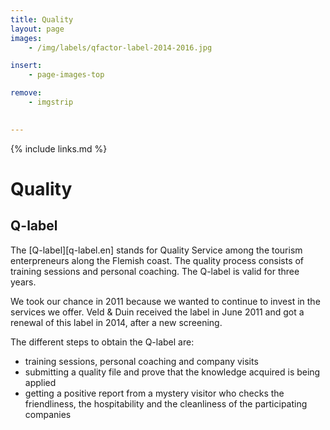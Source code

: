 ```yaml
---
title: Quality
layout: page
images: 
    - /img/labels/qfactor-label-2014-2016.jpg

insert:
    - page-images-top

remove:
    - imgstrip
    

---
```



{% include links.md %}

# Quality

## Q-label
The [Q-label][q-label.en] stands for Quality Service among the tourism enterpreneurs along the Flemish coast.  The quality process consists of training sessions and personal coaching. The Q-label is valid for three years.

We took our chance in 2011 because we wanted to continue to invest in the services we offer. Veld & Duin received the label in June 2011 and got a renewal of this label in 2014, after a new screening.

The different steps to obtain the Q-label are:

- training sessions, personal coaching and company visits
- submitting a quality file and prove that the knowledge acquired is being applied
- getting a positive report from a mystery visitor who checks the friendliness, the hospitability and the cleanliness of the participating companies

